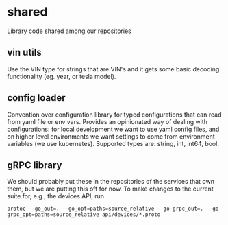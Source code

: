 # shared
Library code shared among our repositories

## vin utils
Use the VIN type for strings that are VIN's and it gets some basic decoding functionality (eg. year, or tesla model).

## config loader
Convention over configuration library for typed configurations that can read from yaml file or env vars. Provides an opinionated
way of dealing with configurations: for local development we want to use yaml config files, and on higher level environments 
we want settings to come from environment variables (we use kubernetes). Supported types are: string, int, int64, bool. 

## gRPC library

We should probably put these in the repositories of the services that own them, but we are putting this off for now. To make changes to the current suite for, e.g., the devices API, run

```
protoc --go_out=. --go_opt=paths=source_relative --go-grpc_out=. --go-grpc_opt=paths=source_relative api/devices/*.proto
```

